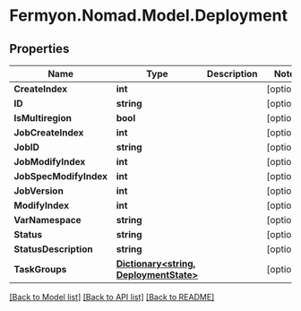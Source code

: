 # Fermyon.Nomad.Model.Deployment

## Properties

Name | Type | Description | Notes
------------ | ------------- | ------------- | -------------
**CreateIndex** | **int** |  | [optional] 
**ID** | **string** |  | [optional] 
**IsMultiregion** | **bool** |  | [optional] 
**JobCreateIndex** | **int** |  | [optional] 
**JobID** | **string** |  | [optional] 
**JobModifyIndex** | **int** |  | [optional] 
**JobSpecModifyIndex** | **int** |  | [optional] 
**JobVersion** | **int** |  | [optional] 
**ModifyIndex** | **int** |  | [optional] 
**VarNamespace** | **string** |  | [optional] 
**Status** | **string** |  | [optional] 
**StatusDescription** | **string** |  | [optional] 
**TaskGroups** | [**Dictionary&lt;string, DeploymentState&gt;**](DeploymentState.md) |  | [optional] 

[[Back to Model list]](../README.md#documentation-for-models) [[Back to API list]](../README.md#documentation-for-api-endpoints) [[Back to README]](../README.md)

